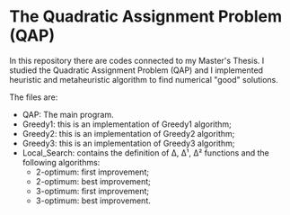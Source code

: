# The Quadratic Assignment Problem (QAP)

In this repository there are codes connected to my Master's Thesis. 
I studied the Quadratic Assignment Problem (QAP) and I implemented heuristic and metaheuristic algorithm to find numerical "good" solutions.

The files are:

* QAP: The main program. 
* Greedy1: this is an implementation of Greedy1 algorithm;
* Greedy2: this is an implementation of Greedy2 algorithm;
* Greedy3: this is an implementation of Greedy3 algorithm;
* Local_Search: contains the definition of Δ, Δ¹, Δ²  functions and the following algorithms:
  - 2-optimum: first improvement;
  - 2-optimum: best improvement;
  - 3-optimum: first improvement;
  - 3-optimum: best improvement.
